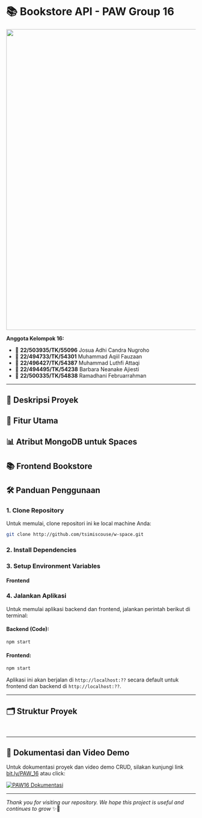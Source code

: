 # 📚 Bookstore API - PAW Group 16


<img src="https://github.com/BarbaraNeanake/PAW16-Basic-CRUD-API/blob/494495/YEY.png" width="800"/>

**Anggota Kelompok 16:**
- 👤 **22/503935/TK/55096** Josua Adhi Candra Nugroho
- 👤 **22/494733/TK/54301** Muhammad Aqiil Fauzaan
- 👤 **22/496427/TK/54387** Muhammad Luthfi Attaqi
- 👤 **22/494495/TK/54238** Barbara Neanake Ajiesti
- 👤 **22/500335/TK/54838** Ramadhani Februarrahman

---


## 📖 Deskripsi Proyek



## 🎯 Fitur Utama


## 📊 Atribut MongoDB untuk Spaces


## 📚 Frontend Bookstore



## 🛠️ Panduan Penggunaan

### 1. Clone Repository
Untuk memulai, clone repositori ini ke local machine Anda:

```bash
git clone http://github.com/tsimiscouse/w-space.git
```

### 2. Install Dependencies


### 3. Setup Environment Variables


#### Frontend


### 4. Jalankan Aplikasi
Untuk memulai aplikasi backend dan frontend, jalankan perintah berikut di terminal:

#### Backend (Code):
```bash
npm start
```
#### Frontend:
```bash
npm start
```

Aplikasi ini akan berjalan di `http://localhost:??` secara default untuk frontend dan backend di `http://localhost:??`.

---

## 🗂️ Struktur Proyek

```bash
          

```

---
## 📄 Dokumentasi dan Video Demo

Untuk dokumentasi proyek dan video demo CRUD, silakan kunjungi link [bit.ly/PAW_16](bit.ly/PAW_16) atau click:

[![PAW16 Dokumentasi](https://img.shields.io/badge/Documentation-PAW_16-blue)](https://bit.ly/PAW_16)

---

_Thank you for visiting our repository. We hope this project is useful and continues to grow_ ✨🚀
